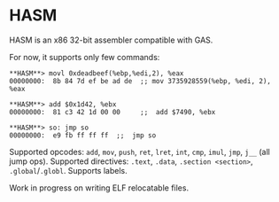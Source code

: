 HASM
====

HASM is an x86 32-bit assembler compatible with GAS.

For now, it supports only few commands:

    **HASM**> movl 0xdeadbeef(%ebp,%edi,2), %eax
    00000000:  8b 84 7d ef be ad de  ;; mov 3735928559(%ebp, %edi, 2), %eax

    **HASM**> add $0x1d42, %ebx
    00000000:  81 c3 42 1d 00 00     ;;  add $7490, %ebx

    **HASM**> so: jmp so
    00000000:  e9 fb ff ff ff  ;;  jmp so


Supported opcodes: `add`, `mov`, `push`, `ret`, `lret`, `int`, `cmp`, `imul`, `jmp`, `j__` (all jump ops).
Supported directives: `.text`, `.data`, `.section <section>`, `.global`/`.globl`.
Supports labels.

Work in progress on writing ELF relocatable files.
